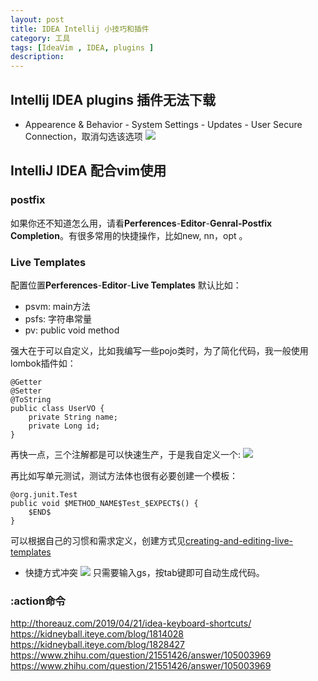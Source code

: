 ```yaml
---
layout: post
title: IDEA Intellij 小技巧和插件
category: 工具
tags: [IdeaVim , IDEA, plugins ]
description: 
---
```


## Intellij IDEA plugins 插件无法下载
- Appearence & Behavior - System Settings - Updates - User Secure Connection，取消勾选该选项
    ![](https://wang-yan-blog.oss-cn-beijing.aliyuncs.com/tool-idea-in-plugins.png)
    
## IntelliJ IDEA 配合vim使用

### postfix
如果你还不知道怎么用，请看**Perferences**-**Editor**-**Genral-Postfix Completion**。有很多常用的快捷操作，比如new, nn，opt 。

### Live Templates
配置位置**Perferences**-**Editor**-**Live Templates**
默认比如：

- psvm: main方法
- psfs: 字符串常量
- pv: public void method

强大在于可以自定义，比如我编写一些pojo类时，为了简化代码，我一般使用lombok插件如：
```
@Getter
@Setter
@ToString
public class UserVO {
    private String name;
    private Long id;
}
```
再快一点，三个注解都是可以快速生产，于是我自定义一个:
![](https://wang-yan-blog.oss-cn-beijing.aliyuncs.com/tool-idea-in-live-templates.png)

再比如写单元测试，测试方法体也很有必要创建一个模板：
```
@org.junit.Test
public void $METHOD_NAME$Test_$EXPECT$() {
    $END$
}
```
可以根据自己的习惯和需求定义，创建方式见[creating-and-editing-live-templates](https://www.jetbrains.com/help/idea/creating-and-editing-live-templates.html)

- 快捷方式冲突
    ![](https://wang-yan-blog.oss-cn-beijing.aliyuncs.com/tool-idea-in-vim-keymap.png)
        只需要输入gs，按tab键即可自动生成代码。


    
### :action命令


http://thoreauz.com/2019/04/21/idea-keyboard-shortcuts/
https://kidneyball.iteye.com/blog/1814028
https://kidneyball.iteye.com/blog/1828427
https://www.zhihu.com/question/21551426/answer/105003969
https://www.zhihu.com/question/21551426/answer/105003969